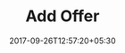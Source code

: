 ---
title: "Add Offer"
date: 2017-09-26T12:57:20+05:30
draft: false
layout: offers-add
property: "Casa Bella"
status: "In Process"
url: /offers/add/casa-bella/
slug: "casa-bella/"

mainmenu:
 offers: true
 addoffer: true

---
